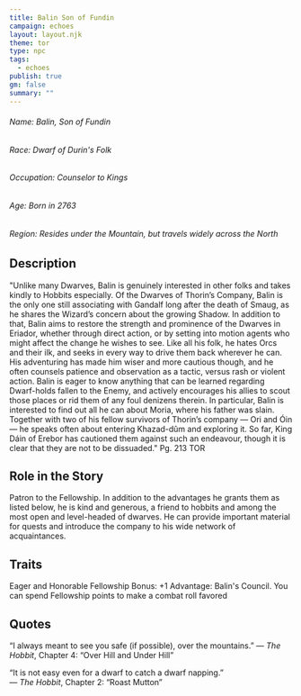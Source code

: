 ```yaml
---
title: Balin Son of Fundin
campaign: echoes
layout: layout.njk
theme: tor
type: npc
tags:
  - echoes
publish: true
gm: false
summary: ""
---
```

###### Name: Balin, Son of Fundin
###### Race: Dwarf of Durin's Folk
###### Occupation: Counselor to Kings
###### Age: Born in 2763
###### Region: Resides under the Mountain, but travels widely across the North

## Description
"Unlike many Dwarves, Balin is genuinely interested in other folks and takes kindly to Hobbits especially. Of the Dwarves of Thorin’s Company, Balin is the only one still associating with Gandalf long after the death of Smaug, as he shares the Wizard’s concern about the growing Shadow.
In addition to that, Balin aims to restore the strength and prominence of the Dwarves in Eriador, whether through direct action, or by setting into motion agents who might affect the change he wishes to see. Like all his folk, he hates Orcs and their ilk, and seeks in every way
to drive them back wherever he can. His adventuring has made him wiser and more cautious though, and he often counsels patience and observation as a tactic, versus rash or violent action.
Balin is eager to know anything that can be learned regarding Dwarf-holds fallen to the Enemy, and actively encourages his allies to scout those places or rid them of any foul denizens therein. In particular, Balin is interested to find out all he can about Moria, where his father was slain. Together with two of his fellow survivors of Thorin’s company — Ori and Óin — he speaks often about entering Khazad-dûm and exploring it. So far, King Dáin of Erebor has cautioned them against such an endeavour, though it is clear that they are not to be dissuaded." Pg. 213 TOR
## Role in the Story
Patron to the Fellowship. In addition to the advantages he grants them as listed below, he is kind and generous, a friend to hobbits and among the most open and level-headed of dwarves. He can provide important material for quests and introduce the company to his wide network of acquaintances.
## Traits
Eager and Honorable
Fellowship Bonus: +1
Advantage: Balin's Council. You can spend Fellowship points to make a combat roll favored
## Quotes
“I always meant to see you safe (if possible), over the mountains.” 
— _The Hobbit_, Chapter 4: “Over Hill and Under Hill”

“It is not easy even for a dwarf to catch a dwarf napping.”  
— _The Hobbit_, Chapter 2: “Roast Mutton”